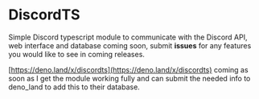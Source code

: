 # DiscordTS

Simple Discord typescript module to communicate with the Discord API, web interface and database coming soon, submit **issues** for any features you would like to see in coming releases.  
  
[https://deno.land/x/discordts](https://deno.land/x/discordts) coming as soon as I get the module working fully and can submit the needed info to deno_land to add this to their database. 